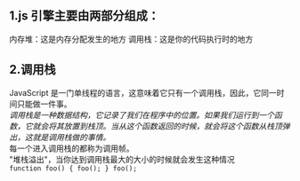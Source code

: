 ## 1.js 引擎主要由两部分组成：

内存堆：这是内存分配发生的地方
调用栈：这是你的代码执行时的地方  
## 2.调用栈
JavaScript 是一门单线程的语言，这意味着它只有一个调用栈，因此，它同一时间只能做一件事。  
_调用栈是一种数据结构，它记录了我们在程序中的位置。如果我们运行到一个函数，它就会将其放置到栈顶。当从这个函数返回的时候，就会将这个函数从栈顶弹出，这就是调用栈做的事情。_  
每一个进入调用栈的都称为调用帧。  
"堆栈溢出"，当你达到调用栈最大的大小的时候就会发生这种情况  
`function foo() { foo(); } foo();`

